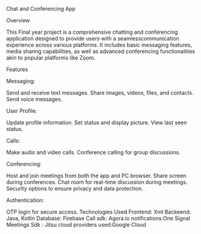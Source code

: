 

Chat and Conferencing  App

Overview

This Final year project is a comprehensive chatting and conferencing application designed to provide users with a seamlesscommunication experience across various platforms. It includes basic messaging features, media sharing capabilities, as well as advanced conferencing functionalities akin to popular platforms like Zoom.

Features

Messaging:

Send and receive text messages.
Share images, videos, files, and contacts.
Send voice messages.

User Profile:

Update profile information.
Set status and display picture.
View last seen status.

Calls:

Make audio and video calls.
Conference calling for group discussions.

Conferencing:

Host and join meetings from both the app and PC browser.
Share screen during conferences.
Chat room for real-time discussion during meetings.
Security options to ensure privacy and data protection.

Authentication:

OTP login for secure access.
Technologies Used
Frontend: Xml
Backeend: Java, Kotlin
Database: Firebase
Call sdk: Agora.io
notifications:One Signal
Meetings Sdk : Jitsu
cloud providers used:Google Cloud 

